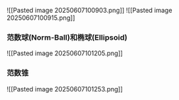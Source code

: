 ![[Pasted image 20250607100903.png]]
![[Pasted image 20250607100915.png]]
### 范数球(Norm-Ball)和椭球(Ellipsoid)
![[Pasted image 20250607101205.png]]
### 范数锥
![[Pasted image 20250607101253.png]]